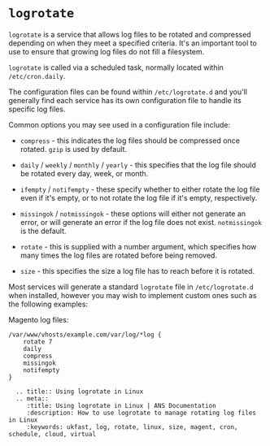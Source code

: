 # `logrotate`

`logrotate` is a service that allows log files to be rotated and compressed depending on when they meet a specified criteria. It's an important tool to use to ensure that growing log files do not fill a filesystem.

`logrotate` is called via a scheduled task, normally located within `/etc/cron.daily`.

The configuration files can be found within `/etc/logrotate.d` and you'll generally find each service has its own configuration file to handle its specific log files.

Common options you may see used in a configuration file include:

* `compress` - this indicates the log files should be compressed once rotated. `gzip` is used by default.

* `daily` / `weekly` / `monthly` / `yearly` - this specifies that the log file should be rotated every day, week, or month.

* `ifempty` / `notifempty` - these specify whether to either rotate the log file even if it's empty, or to not rotate the log file if it's empty, respectively.

* `missingok` / `notmissingok` - these options will either not generate an error, or will generate an error if the log file does not exist. `notmissingok` is the default.

* `rotate` - this is supplied with a number argument, which specifies how many times the log files are rotated before being removed.

* `size` - this specifies the size a log file has to reach before it is rotated.

Most services will generate a standard `logrotate` file in `/etc/logrotate.d` when installed, however you may wish to implement custom ones such as the following examples:

Magento log files:

```console
/var/www/vhosts/example.com/var/log/*log {
    rotate 7
    daily
    compress
    missingok
    notifempty
}
```

```eval_rst
  .. title:: Using logrotate in Linux
  .. meta::
     :title: Using logrotate in Linux | ANS Documentation
     :description: How to use logrotate to manage rotating log files in Linux
     :keywords: ukfast, log, rotate, linux, size, magent, cron, schedule, cloud, virtual
```
